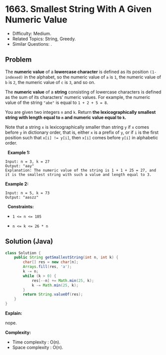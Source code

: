 # 1663. Smallest String With A Given Numeric Value

- Difficulty: Medium.
- Related Topics: String, Greedy.
- Similar Questions: .

## Problem

The **numeric value** of a **lowercase character** is defined as its position ```(1-indexed)``` in the alphabet, so the numeric value of ```a``` is ```1```, the numeric value of ```b``` is ```2```, the numeric value of ```c``` is ```3```, and so on.

The **numeric value** of a **string** consisting of lowercase characters is defined as the sum of its characters' numeric values. For example, the numeric value of the string ```"abe"``` is equal to ```1 + 2 + 5 = 8```.

You are given two integers ```n``` and ```k```. Return **the **lexicographically smallest string** with **length** equal to ```n``` and **numeric value** equal to ```k```.**

Note that a string ```x``` is lexicographically smaller than string ```y``` if ```x``` comes before ```y``` in dictionary order, that is, either ```x``` is a prefix of ```y```, or if ```i``` is the first position such that ```x[i] != y[i]```, then ```x[i]``` comes before ```y[i]``` in alphabetic order.

 
**Example 1:**

```
Input: n = 3, k = 27
Output: "aay"
Explanation: The numeric value of the string is 1 + 1 + 25 = 27, and it is the smallest string with such a value and length equal to 3.
```

**Example 2:**

```
Input: n = 5, k = 73
Output: "aaszz"
```

 
**Constraints:**


	
- ```1 <= n <= 105```
	
- ```n <= k <= 26 * n```



## Solution (Java)

```java
class Solution {
    public String getSmallestString(int n, int k) {
        char[] res = new char[n];
        Arrays.fill(res, 'a');
        k -= n;
        while (k > 0) {
            res[--n] += Math.min(25, k);
            k -= Math.min(25, k);
        }
        return String.valueOf(res);
    }
}
```

**Explain:**

nope.

**Complexity:**

* Time complexity : O(n).
* Space complexity : O(n).
